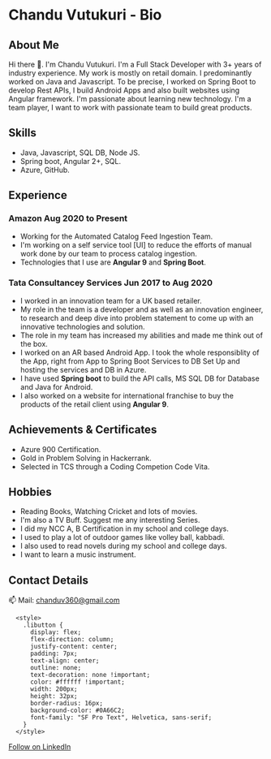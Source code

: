 # Chandu Vutukuri - Bio

## About Me

Hi there 👋. I'm Chandu Vutukuri. I'm a Full Stack Developer with 3+ years of industry experience. My work is mostly on retail domain. I predominantly worked on Java and Javascript. To be precise, I worked on Spring Boot to develop Rest APIs, I build Android Apps and also built websites using Angular framework. I'm passionate about learning new technology. I'm a team player, I want to work with passionate team to build great products.

## Skills

* Java, Javascript, SQL DB, Node JS.
* Spring boot, Angular 2+, SQL.
* Azure, GitHub.

## Experience

### Amazon Aug 2020 to Present

* Working for the Automated Catalog Feed Ingestion Team.
* I'm working on a self service tool [UI] to reduce the efforts of manual work done by our team to process catalog ingestion.
* Technologies that I use are **Angular 9** and **Spring Boot**.

### Tata Consultancey Services Jun 2017 to Aug 2020

* I worked in an innovation team for a UK based retailer.
* My role in the team is a developer and as well as an innovation engineer, to research and deep dive into problem statement to come up with an innovative technologies and solution.
* The role in my team has increased my abilities and made me think out of the box.
* I worked on an AR based Android App. I took the whole responsiblity of the App, right from App to Spring Boot Services to DB Set Up and hosting the services and DB in Azure.
* I have used **Spring boot** to build the API calls, MS SQL DB for Database and Java for Android.
* I also worked on a website for international franchise to buy the products of the retail client using **Angular 9**.

## Achievements & Certificates

* Azure 900 Certification.
* Gold in Problem Solving in Hackerrank.
* Selected in TCS through a Coding Competion Code Vita.

## Hobbies

* Reading Books, Watching Cricket and lots of movies.
* I'm also a TV Buff. Suggest me any interesting Series.
* I did my NCC A, B Certification in my school and college days.
* I used to play a lot of outdoor games like volley ball, kabbadi.
* I also used to read novels during my school and college days.
* I want to learn a music instrument.

## Contact Details

📫 Mail: [chanduv360@gmail.com](mailto:chanduv360@gmail.com)

      <style>
        .libutton {
          display: flex;
          flex-direction: column;
          justify-content: center;
          padding: 7px;
          text-align: center;
          outline: none;
          text-decoration: none !important;
          color: #ffffff !important;
          width: 200px;
          height: 32px;
          border-radius: 16px;
          background-color: #0A66C2;
          font-family: "SF Pro Text", Helvetica, sans-serif;
        }
      </style>
<a class="libutton" href="https://www.linkedin.com/comm/mynetwork/discovery-see-all?usecase=PEOPLE_FOLLOWS&followMember=chandu-vutukuri-191b2a90" target="_blank">Follow on LinkedIn</a>

<!--
**chandu-v/chandu-v** is a ✨ _special_ ✨ repository because its `README.md` (this file) appears on your GitHub profile.

Here are some ideas to get you started:

- 🔭 I’m currently working on ...
- 🌱 I’m currently learning ...
- 👯 I’m looking to collaborate on ...
- 🤔 I’m looking for help with ...
- 💬 Ask me about ...
- 📫 How to reach me: ...
- 😄 Pronouns: ...
- ⚡ Fun fact: ...
-->
